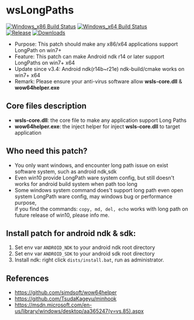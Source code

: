 # wsLongPaths
[![Windows_x86 Build Status](https://github.com/simdsoft/wsLongPaths/workflows/windows_x86/badge.svg)](https://github.com/simdsoft/wsLongPaths/actions?query=workflow%3Awindows_x86)
[![Windows_x64 Build Status](https://github.com/simdsoft/wsLongPaths/workflows/windows_x64/badge.svg)](https://github.com/simdsoft/wsLongPaths/actions?query=workflow%3Awindows_x64)  
[![Release](https://img.shields.io/github/v/release/simdsoft/wsLongPaths?include_prereleases&label=)](../../releases/latest)
[![Downloads](https://img.shields.io/github/downloads/simdsoft/wsLongPaths/total.svg?label=Downloads&colorB=orange)](../../releases/latest)

* Purpose: This patch should make any x86/x64 applications support LongPath on win7+
* Feature: This patch can make Android ndk r14 or later support LongPaths on win7+ x64
* Update since v3.4: Android ndk(r14b~r21e) ndk-build/cmake works on win7+ x64
* Remark: Please ensure your anti-virus software allow **wsls-core.dll** & **wow64helper.exe**

## Core files description
* **wsls-core.dll**: the core file to make any application support Long Paths
* **wow64helper.exe**: the inject helper for inject **wsls-core.dll** to target application

## Who need this patch?
* You only want windows, and encounter long path issue on exist software system, such as android ndk,sdk
* Even win10 provide LongPath ware system config, but still doesn't works for android build system when path too long
* Some windows system command does't support long path even open system LongPath ware config, may windows bug or performance purpose,  
if you find the commands: ```copy, md, del, echo``` works with long path on future release of win10, please info me.
  
## Install patch for android ndk & sdk:  
1. Set env var ```ANDROID_NDK``` to your android ndk root directory  
2. Set env var ```ANDROID_SDK``` to your android sdk root directory  
3. Install ndk: right click ```dists/install.bat```, run as administrator.  

## References
* https://github.com/simdsoft/wow64helper
* https://github.com/TsudaKageyu/minhook
* https://msdn.microsoft.com/en-us/library/windows/desktop/aa365247(v=vs.85).aspx
